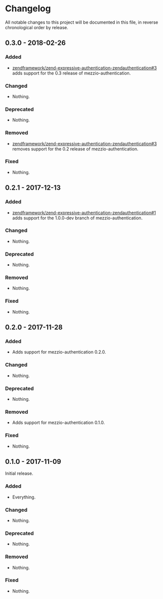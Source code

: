 # Changelog

All notable changes to this project will be documented in this file, in reverse chronological order by release.

## 0.3.0 - 2018-02-26

### Added

- [zendframework/zend-expressive-authentication-zendauthentication#3](https://github.com/zendframework/zend-expressive-authentication-zendauthentication/pull/3)
  adds support for the 0.3 release of mezzio-authentication.

### Changed

- Nothing.

### Deprecated

- Nothing.

### Removed

- [zendframework/zend-expressive-authentication-zendauthentication#3](https://github.com/zendframework/zend-expressive-authentication-zendauthentication/pull/3)
  removes support for the 0.2 release of mezzio-authentication.

### Fixed

- Nothing.

## 0.2.1 - 2017-12-13

### Added

- [zendframework/zend-expressive-authentication-zendauthentication#1](https://github.com/zendframework/zend-expressive-authentication-zendauthentication/pull/1)
  adds support for the 1.0.0-dev branch of mezzio-authentication.

### Changed

- Nothing.

### Deprecated

- Nothing.

### Removed

- Nothing.

### Fixed

- Nothing.

## 0.2.0 - 2017-11-28

### Added

- Adds support for mezzio-authentication 0.2.0.

### Changed

- Nothing.

### Deprecated

- Nothing.

### Removed

- Adds support for mezzio-authentication 0.1.0.

### Fixed

- Nothing.

## 0.1.0 - 2017-11-09

Initial release.

### Added

- Everything.

### Changed

- Nothing.

### Deprecated

- Nothing.

### Removed

- Nothing.

### Fixed

- Nothing.
